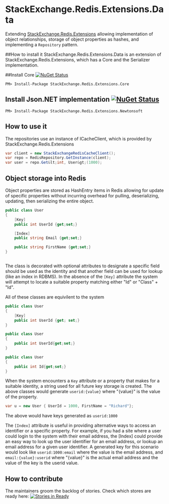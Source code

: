 # StackExchange.Redis.Extensions.Data

Extending [StackExchange.Redis.Extensions](https://github.com/imperugo/StackExchange.Redis.Extensions) allowing implementation of object relationships, storage of object properties as hashes, and implementing a ```Repository``` pattern.

##How to install it
StackExchange.Redis.Extensions.Data is an extension of StackExchange.Redis.Extensions, which has a Core and the Serializer implementation.

##Install Core [![NuGet Status](http://img.shields.io/nuget/v/StackExchange.Redis.Extensions.Core.svg?style=flat)](https://www.nuget.org/packages/StackExchange.Redis.Extensions.Core/)

```
PM> Install-Package StackExchange.Redis.Extensions.Core
```

## Install Json.NET implementation [![NuGet Status](http://img.shields.io/nuget/v/StackExchange.Redis.Extensions.Newtonsoft.svg?style=flat)](https://www.nuget.org/packages/StackExchange.Redis.Extensions.Newtonsoft/)

```
PM> Install-Package StackExchange.Redis.Extensions.Newtonsoft
```

## How to use it
The repositories use an instance of ICacheClient, which is provided by StackExchange.Redis.Extensions

```csharp
var client = new StackExchangeRedisCacheClient();
var repo = RedisRepository.GetInstance(client);
var user = repo.Get&lt;int, User&gt;(1000);
```

## Object storage into Redis
Object properties are stored as HashEntry items in Redis allowing for update of specific properties without incurring overhead for pulling, deserializing, updating, then serializing the entire object.

```csharp
public class User
{
	[Key]
	public int UserId {get;set;}

	[Index]
	public string Email {get;set;}

	public string FirstName {get;set;}
}



```

The class is decorated with optional attributes to designate a specific field should be used as the identity and that another field can be used for lookup (like an index in RDBMS). In the absence of the ```[Key]``` attribute the system will attempt to locate a suitable property matching either "Id" or "Class" + "Id".

All of these classes are equivilent to the system

```csharp
public class User
{
	[Key]
	public int UserId {get; set;}
}

public class User
{
	public int UserId{get;set;}
}

public class User
{
	public int Id{get;set;}
}
```

When the system encounters a ```Key``` attribute or a property that makes for a suitable identity, a string used for all future key storage is created. The above classes would generate ```userid:{value}``` where "{value}" is the value of the property.

```csharp
var u = new User { UserId = 1000, FirstName = "Richard"};
```
The above would have keys generated as ```userid:1000```

The ```[Index]``` attribute is useful in providing alternative ways to access an identifier or a specific property. For example, if you had a site where a user could login to the system with their email address, the [Index] could provide an easy way to look up the user identifier for an email address, or lookup an email address for a given user identifier. A generated key for this scenario would look like ```userid:1000:email``` where the value is the email address, and ```email:{value}:userid``` where "{value}" is the actual email address and the value of the key is the userid value.

## How to contribute
The maintainers groom the backlog of stories. Check which stores are ready here: 
[![Stories in Ready](https://badge.waffle.io/LeCantaloop/StackExchange.Redis.Extensions.Data.svg?label=ready&title=Ready)](http://waffle.io/LeCantaloop/StackExchange.Redis.Extensions.Data) 
